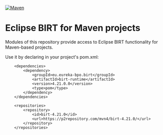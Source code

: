 [![Maven](https://img.shields.io/maven-central/v/eu.eureka-bpo.birt/birt-runtime.svg)](https://repo.maven.apache.org/maven2/eu/eureka-bpo/birt/birt-runtime/)

# Eclipse BIRT for Maven projects

Modules of this repository provide access to Eclipse BIRT functionality for Maven-based projects.

Use it by declaring in your project's pom.xml:

```
	<dependencies>
		<dependency>
			<groupId>eu.eureka-bpo.birt</groupId>
			<artifactId>birt-runtime</artifactId>
			<version>4.21.0.0</version>
			<type>pom</type>
		</dependency>
	</dependencies>

	<repositories>
		<repository>
			<id>birt-4.21.0</id>
			<url>https://p2repository.com/mvn4/birt-4.21.0/</url>
		</repository>
	</repositories>
```
